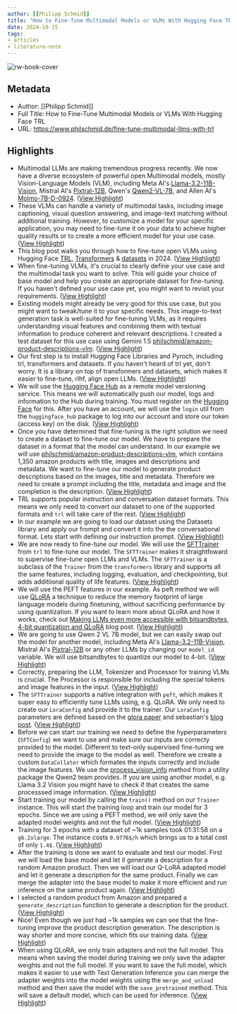 ```yaml
---
author: [[Philipp Schmid]]
title: "How to Fine-Tune Multimodal Models or VLMs With Hugging Face TRL"
date: 2024-10-15
tags: 
- articles
- literature-note
---
```

![rw-book-cover](https://www.philschmid.de/static/blog/fine-tune-multimodal-llms-with-trl/thumbnail.jpg)

## Metadata
- Author: [[Philipp Schmid]]
- Full Title: How to Fine-Tune Multimodal Models or VLMs With Hugging Face TRL
- URL: https://www.philschmid.de/fine-tune-multimodal-llms-with-trl

## Highlights
- Multimodal LLMs are making tremendous progress recently. We now have a diverse ecosystem of powerful open Multimodal models, mostly Vision-Language Models (VLM), including Meta AI's [Llama-3.2-11B-Vision](https://huggingface.co/meta-llama/Llama-3.2-11B-Vision-Instruct), Mistral AI's [Pixtral-12B](https://huggingface.co/mistralai/Pixtral-12B-2409), Qwen's [Qwen2-VL-7B](https://huggingface.co/Qwen/Qwen2-VL-7B), and Allen AI's [Molmo-7B-D-0924](https://huggingface.co/allenai/Molmo-7B-D-0924). ([View Highlight](https://read.readwise.io/read/01ja7m0sshwxx3zfpm1de2kk71))
- These VLMs can handle a variety of multimodal tasks, including image captioning, visual question answering, and image-text matching without additional training. However, to customize a model for your specific application, you may need to fine-tune it on your data to achieve higher quality results or to create a more efficient model for your use case. ([View Highlight](https://read.readwise.io/read/01ja7m0xh8p58bjjmqemep604y))
- This blog post walks you through how to fine-tune open VLMs using Hugging Face [TRL](https://huggingface.co/docs/trl/index), [Transformers](https://huggingface.co/docs/transformers/index) & [datasets](https://huggingface.co/docs/datasets/index) in 2024. ([View Highlight](https://read.readwise.io/read/01ja7m14hpvfwy7zv05sdp0tax))
- When fine-tuning VLMs, it's crucial to clearly define your use case and the multimodal task you want to solve. This will guide your choice of base model and help you create an appropriate dataset for fine-tuning. If you haven't defined your use case yet, you might want to revisit your requirements. ([View Highlight](https://read.readwise.io/read/01ja7m1cgd7ywkkba3js7k9hhj))
- Existing models might already be very good for this use case, but you might want to tweak/tune it to your specific needs. This image-to-text generation task is well-suited for fine-tuning VLMs, as it requires understanding visual features and combining them with textual information to produce coherent and relevant descriptions. I created a test dataset for this use case using Gemini 1.5 [philschmid/amazon-product-descriptions-vlm](https://huggingface.co/datasets/philschmid/amazon-product-descriptions-vlm). ([View Highlight](https://read.readwise.io/read/01ja7m229ms79n14fx3ey0vxdh))
- Our first step is to install Hugging Face Libraries and Pyroch, including trl, transformers and datasets. If you haven't heard of trl yet, don't worry. It is a library on top of transformers and datasets, which makes it easier to fine-tune, rlhf, align open LLMs. ([View Highlight](https://read.readwise.io/read/01ja7m3j0c38hszjgsjatd9850))
- We will use the [Hugging Face Hub](https://huggingface.co/models) as a remote model versioning service. This means we will automatically push our model, logs and information to the Hub during training. You must register on the [Hugging Face](https://huggingface.co/join) for this. After you have an account, we will use the `login` util from the `huggingface_hub` package to log into our account and store our token (access key) on the disk. ([View Highlight](https://read.readwise.io/read/01ja7m3wf1bc9m1zzrgndg94kx))
- Once you have determined that fine-tuning is the right solution we need to create a dataset to fine-tune our model. We have to prepare the dataset in a format that the model can understand.
  In our example we will use [philschmid/amazon-product-descriptions-vlm](https://huggingface.co/datasets/philschmid/amazon-product-descriptions-vlm), which contains 1,350 amazon products with title, images and descriptions and metadata. We want to fine-tune our model to generate product descriptions based on the images, title and metadata. Therefore we need to create a prompt including the title, metadata and image and the completion is the description. ([View Highlight](https://read.readwise.io/read/01ja7m4g7ft0mn9f9g5r4f6k9m))
- TRL supports popular instruction and conversation dataset formats. This means we only need to convert our dataset to one of the supported formats and `trl` will take care of the rest. ([View Highlight](https://read.readwise.io/read/01ja7m4mm5s8ywkdnfgx457mvj))
- In our example we are going to load our dataset using the Datasets library and apply our frompt and convert it into the the conversational format.
  Lets start with defining our instruction prompt. ([View Highlight](https://read.readwise.io/read/01ja7m4yehfwdtdy0vkfratt86))
- We are now ready to fine-tune our model. We will use the [SFTTrainer](https://huggingface.co/docs/trl/sft_trainer) from `trl` to fine-tune our model. The `SFTTrainer` makes it straightfoward to supervise fine-tune open LLMs and VLMs. The `SFTTrainer` is a subclass of the `Trainer` from the `transformers` library and supports all the same features, including logging, evaluation, and checkpointing, but adds additiional quality of life features. ([View Highlight](https://read.readwise.io/read/01ja7m95bxdjfd4c0v1311dgxv))
- We will use the PEFT features in our example. As peft method we will use [QLoRA](https://arxiv.org/abs/2305.14314) a technique to reduce the memory footprint of large language models during finetuning, without sacrificing performance by using quantization. If you want to learn more about QLoRA and how it works, check out [Making LLMs even more accessible with bitsandbytes, 4-bit quantization and QLoRA](https://huggingface.co/blog/4bit-transformers-bitsandbytes) blog post. ([View Highlight](https://read.readwise.io/read/01ja7m9hetny17ebc6ateyxm5p))
- We are going to use Qwen 2 VL 7B model, but we can easily swap out the model for another model, including Meta AI's [Llama-3.2-11B-Vision](https://huggingface.co/meta-llama/Llama-3.2-11B-Vision-Instruct), Mistral AI's [Pixtral-12B](https://huggingface.co/mistralai/Pixtral-12B-2409) or any other LLMs by changing our `model_id` variable. We will use bitsandbytes to quantize our model to 4-bit. ([View Highlight](https://read.readwise.io/read/01ja7matzq1v98z5h42cj3cgvg))
- Correctly, preparing the LLM, Tokenizer and Processor for training VLMs is crucial. The Processor is responsible for including the special tokens and image features in the input. ([View Highlight](https://read.readwise.io/read/01ja7mb20y6qc3jhaekxn1wdq3))
- The `SFTTrainer` supports a native integration with `peft`, which makes it super easy to efficiently tune LLMs using, e.g. QLoRA. We only need to create our `LoraConfig` and provide it to the trainer. Our `LoraConfig` parameters are defined based on the [qlora paper](https://arxiv.org/pdf/2305.14314.pdf) and sebastian's [blog post](https://magazine.sebastianraschka.com/p/practical-tips-for-finetuning-llms). ([View Highlight](https://read.readwise.io/read/01ja7mb7r8aekfazpe3b2fqnsf))
- Before we can start our training we need to define the hyperparameters (`SFTConfig`) we want to use and make sure our inputs are correcty provided to the model. Different to text-only supervised fine-tuning we need to provide the image to the model as well. Therefore we create a custom `DataCollator` which formates the inputs correctly and include the image features. We use the [process_vision_info](https://github.com/QwenLM/Qwen2-VL/blob/main/qwen-vl-utils/src/qwen_vl_utils/vision_process.py#L321) method from a utility package the Qwen2 team provides. If you are using another model, e.g. Llama 3.2 Vision you might have to check if that creates the same processsed image information. ([View Highlight](https://read.readwise.io/read/01ja7mbgadztag763tz7w558zw))
- Start training our model by calling the `train()` method on our `Trainer` instance. This will start the training loop and train our model for 3 epochs. Since we are using a PEFT method, we will only save the adapted model weights and not the full model. ([View Highlight](https://read.readwise.io/read/01ja7mcfvzpw0s5m6t86jq9wsc))
- Training for 3 epochs with a dataset of ~1k samples took 01:31:58 on a `g6.2xlarge`. The instance costs `0.9776$/h` which brings us to a total cost of only `1.4$`. ([View Highlight](https://read.readwise.io/read/01ja7mcvj71fagaqfdkzf4e03m))
- After the training is done we want to evaluate and test our model. First we will load the base model and let it generate a description for a random Amazon product. Then we will load our Q-LoRA adapted model and let it generate a description for the same product.
  Finally we can merge the adapter into the base model to make it more efficient and run inference on the same product again. ([View Highlight](https://read.readwise.io/read/01ja7mdafc1expkr4jmarqyn31))
- I selected a random product from Amazon and prepared a `generate_description` function to generate a description for the product. ([View Highlight](https://read.readwise.io/read/01ja7mde80tb42dwmrjjn9k3fd))
- Nice! Even though we just had ~1k samples we can see that the fine-tuning improve the product description generation. The description is way shorter and more concise, which fits our training data. ([View Highlight](https://read.readwise.io/read/01ja7mds4exxkayamqk4nx69zs))
- When using QLoRA, we only train adapters and not the full model. This means when saving the model during training we only save the adapter weights and not the full model. If you want to save the full model, which makes it easier to use with Text Generation Inference you can merge the adapter weights into the model weights using the `merge_and_unload` method and then save the model with the `save_pretrained` method. This will save a default model, which can be used for inference. ([View Highlight](https://read.readwise.io/read/01ja7me36wd0s0ecmysn6rbayp))
